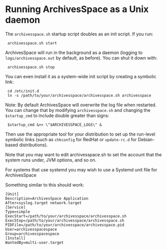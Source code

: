 # Running ArchivesSpace as a Unix daemon

The `archivesspace.sh` startup script doubles as an init script.  If
you run:

     archivesspace.sh start

ArchivesSpace will run in the background as a daemon (logging to
`logs/archivesspace.out` by default, as before).  You can shut it down with:

     archivesspace.sh stop

You can even install it as a system-wide init script by creating a
symbolic link:

     cd /etc/init.d
     ln -s /path/to/your/archivesspace/archivesspace.sh archivesspace

Note: By default ArchivesSpace will overwrite the log file when restarted. You
can change that by modifying `archivesspace.sh` and changing the `$startup_cmd`
to include double greater than signs:

     $startup_cmd &>> \"$ARCHIVESSPACE_LOGS\" &


Then use the appropriate tool for your distribution to set up the
run-level symbolic links (such as `chkconfig` for RedHat or
`update-rc.d` for Debian-based distributions).

Note that you may want to edit archivesspace.sh to set the account
that the system runs under, JVM options, and so on.

For systems that use systemd you may wish to use a Systemd unit file for ArchivesSpace

Something similar to this should work:
```
[Unit]
Description=ArchivesSpace Application
After=syslog.target network.target
[Service]
Type=simple
ExecStart=/path/to/your/archivesspace/archivesspace.sh
ExecStop=/path/to/your/archivesspace/archivesspace.sh
PIDFile=/path/to/your/archivesspace/archivesspace.pid
User=archivesspacespace
Group=archivesspacespace
[Install]
WantedBy=multi-user.target
```

